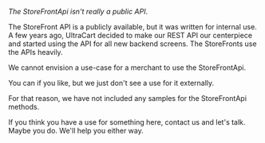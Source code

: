 *The StoreFrontApi isn't really a public API*.

The StoreFront API is a publicly available, but it was written for internal use.
A few years ago, UltraCart decided to make our REST API our centerpiece and started 
using the API for all new backend screens.  The StoreFronts use the APIs heavily.

We cannot envision a use-case for a merchant to use the StoreFrontApi.

You can if you like, but we just don't see a use for it externally.

For that reason, we have not included any samples for the StoreFrontApi methods.

If you think you have a use for something here, contact us and let's talk.  Maybe you do.  We'll help you either way.
